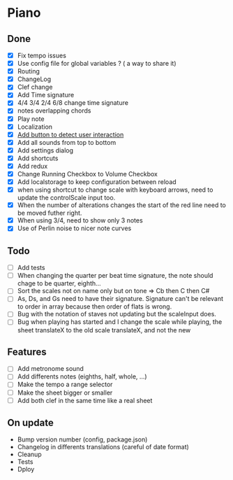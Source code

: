 # Piano

## Done
- [x] Fix tempo issues
- [x] Use config file for global variables ? ( a way to share it)
- [x] Routing
- [x] ChangeLog
- [x] Clef change
- [x] Add Time signature
- [x] 4/4 3/4 2/4 6/8 change time signature
- [x] notes overlapping chords
- [x] Play note
- [x] Localization
- [x] [Add button to detect user interaction](https://developers.google.com/web/updates/2017/09/autoplay-policy-changes#webaudio)
- [x] Add all sounds from top to bottom
- [x] Add settings dialog
- [x] Add shortcuts
- [x] Add redux
- [x] Change Running Checkbox to Volume Checkbox
- [x] Add localstorage to keep configuration between reload
- [x] when using shortcut to change scale with keyboard arrows, need to update the controlScale input too.
- [x] When the number of alterations changes the start of the red line need to be moved futher right.
- [x] When using 3/4, need to show only 3 notes
- [x] Use of Perlin noise to nicer note curves

## Todo
- [ ] Add tests
- [ ] When changing the quarter per beat time signature, the note should chage to be quarter, eighth...
- [ ] Sort the scales not on name only but on tone => Cb then C then C#
- [ ] As, Ds, and Gs need to have their signature. Signature can't be relevant to order in array because then order of flats is wrong.
- [ ] Bug with the notation of staves not updating but the scaleInput does.
- [ ] Bug when playing has started and I change the scale while playing, the sheet translateX to the old scale translateX, and not the new

## Features
- [ ] Add metronome sound
- [ ] Add differents notes (eighths, half, whole, ...)
- [ ] Make the tempo a range selector
- [ ] Make the sheet bigger or smaller
- [ ] Add both clef in the same time like a real sheet

## On update
- Bump version number (config, package.json)
- Changelog in differents translations (careful of date format)
- Cleanup
- Tests
- Dploy
